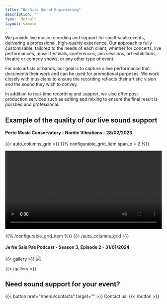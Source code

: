 ```yaml
---
title: "On-Site Sound Engineering"
description: ""
type: _default
layout: simple
---
```

We provide live music recording and support for small-scale events, delivering a professional, high-quality experience. Our approach is fully customisable, tailored to the needs of each client, whether for concerts, live performances, music festivals, conferences, jam sessions, art exhibitions, theatre or comedy shows, or any other type of event.

For solo artists or bands, our goal is to capture a live performance that documents their work and can be used for promotional purposes. We work closely with musicians to ensure the recording reflects their artistic vision and the sound they wish to convey.

In addition to real-time recording and support, we also offer post-production services such as editing and mixing to ensure the final result is polished and professional.

## Example of the quality of our live sound support

#### Porto Music Conservatory - Nordic Vibrations - 28/02/2023

{{< auto_columns_grid >}}
{{% configurable_grid_item span_x = 2 %}}

<video width=100% controls>
    <source src="/videos/live_demo.mp4" type="video/mp4">
    Your browser does not support this type of video.
</video>

{{% /configurable_grid_item %}}
{{< /auto_columns_grid >}}

#### Je Ne Sais Pas Podcast - Season 3, Episode 2 - 31/01/2024
{{< gallery >}}
  <img src="/photos/hotel.webp" class="grid-w75" />
 
{{< /gallery >}}


## Need sound support for your event?

{{< button href="/menu/contacts" target="" >}}
Contact us!
{{< /button >}}